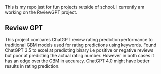 This is my repo just for fun projects outside of school. I currently am working on the ReviewGPT project.

## Review GPT
This project compares ChatGPT review rating prediction performance to traditional GBM models used for rating predictions using keywords. Found ChatGPT 3.5 to excel at predicting binary i.e positive or negative reviews but poor at predicting
the actual rating number. However, in both cases it has an edge over the GBM in accuracy. ChatGPT 4.0 might have better results in rating prediction.
